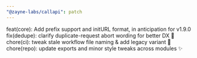 ```yaml
---
"@zayne-labs/callapi": patch
---
```


feat(core): Add prefix support and initURL format, in anticipation for v1.9.0  
fix(dedupe): clarify duplicate-request abort wording for better DX 🐞  
chore(ci): tweak stale workflow file naming & add legacy variant 🔧  
chore(repo): update exports and minor style tweaks across modules ✨
